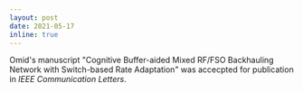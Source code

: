 ```yaml
---
layout: post
date: 2021-05-17
inline: true
---
```



Omid's manuscript "Cognitive Buffer-aided Mixed RF/FSO Backhauling Network with Switch-based Rate Adaptation" was accecpted for publication in *IEEE Communication Letters*.
